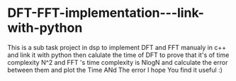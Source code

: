 # DFT-FFT-implementation---link-with-python
This is a sub task project in dsp to implement DFT and FFT manualy in c++ and link it with python 
then calulate the time of DFT to prove that it's of time complexity N^2 and FFT 's time complexity is NlogN
and calculate the error between them and plot the Time ANd The error
I hope You find it useful :) 
